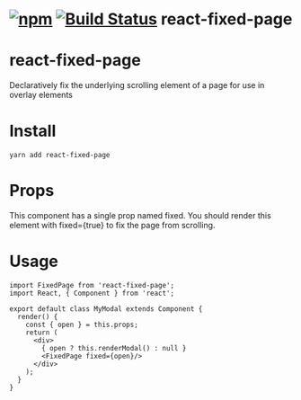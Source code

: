 # [![npm](https://img.shields.io/npm/v/react-fixed-page.svg?maxAge=86400)](https://www.npmjs.com/package/react-fixed-page) [![Build Status](https://travis-ci.org/moodysalem/react-fixed-page.svg)](https://travis-ci.org/moodysalem/react-fixed-page) react-fixed-page

# react-fixed-page
Declaratively fix the underlying scrolling element of a page for use in overlay elements

# Install
`yarn add react-fixed-page`

# Props
This component has a single prop named fixed. You should render this element with fixed={true} to fix the page from scrolling.

# Usage

    import FixedPage from 'react-fixed-page';
    import React, { Component } from 'react';

    export default class MyModal extends Component {
      render() {
        const { open } = this.props;
        return (
          <div>
            { open ? this.renderModal() : null }
            <FixedPage fixed={open}/>
          </div>
        );
      }
    }
